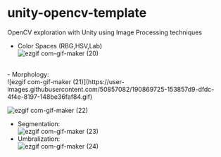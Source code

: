 # unity-opencv-template
 OpenCV exploration with Unity using Image Processing techniques
- Color Spaces (RBG,HSV,Lab)<br/>
![ezgif com-gif-maker (20)](https://user-images.githubusercontent.com/50857082/190869673-878c0575-5f13-4879-bd0c-92b95add46ae.gif)
<br/>
- Morphology:<br/>
![ezgif com-gif-maker (21)](https://user-images.githubusercontent.com/50857082/190869725-153857d9-dfdc-4f4e-8197-148be36faf84.gif)

![ezgif com-gif-maker (22)](https://user-images.githubusercontent.com/50857082/190869770-37dfd832-400d-467d-bec4-1b4f00527462.gif)
</br>
- Segmentation: <br/>
![ezgif com-gif-maker (23)](https://user-images.githubusercontent.com/50857082/190869825-2f58b40d-40df-4ebb-b559-c327b4528106.gif)
- Umbralization: <br/>
![ezgif com-gif-maker (24)](https://user-images.githubusercontent.com/50857082/190869863-23f76035-76f5-4b23-add5-8f204398133c.gif)

